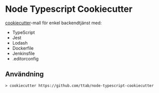 # Node Typescript Cookiecutter

[cookiecutter](https://github.com/audreyr/cookiecutter)-mall för enkel
backendtjänst med:

 * TypeScript
 * Jest
 * Lodash
 * Dockerfile
 * Jenkinsfile
 * .editorconfig

## Användning

    > cookiecutter https://github.com/ttab/node-typescript-cookiecutter


